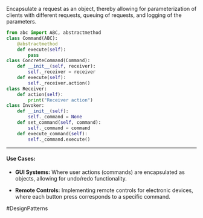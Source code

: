 Encapsulate a request as an object, thereby allowing for parameterization of clients with different requests, queuing of requests, and logging of the parameters.

```python
from abc import ABC, abstractmethod  
class Command(ABC):     
	@abstractmethod    
	def execute(self):        
		pass  
class ConcreteCommand(Command):    
	def __init__(self, receiver):        
		self._receiver = receiver    
	def execute(self):        
		self._receiver.action()  
class Receiver:   
	def action(self):      
		print("Receiver action") 
class Invoker:     
	def __init__(self):   
		self._command = None    
	def set_command(self, command):   
		self._command = command     
	def execute_command(self):       
		self._command.execute()
```
---
#### Use Cases:
- **GUI Systems:** Where user actions (commands) are encapsulated as objects, allowing for undo/redo functionality.
    
- **Remote Controls:** Implementing remote controls for electronic devices, where each button press corresponds to a specific command.

#DesignPatterns